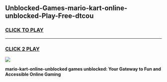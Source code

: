 
## Unblocked-Games-mario-kart-online-unblocked-Play-Free-dtcou
<h3>
<a href="https://premium76.site?title=mario-kart-online-unblocked&ref=21A">CLICK TO PLAY</a></h3>
<hr>

<h3>
<a href="https://premium76.site?title=mario-kart-online-unblocked&ref=21A">CLICK 2 PLAY</a>
  
</h3>

<a href="https://premium76.site?title=mario-kart-online-unblocked&ref=21A"><img src="https://clearcache.store/games.png"></a>


**mario-kart-online-unblocked games unblocked: Your Gateway to Fun and Accessible Online Gaming**
